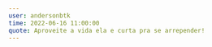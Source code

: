 ```yaml
---
user: andersonbtk
time: 2022-06-16 11:00:00
quote: Aproveite a vida ela e curta pra se arrepender!
---
```

